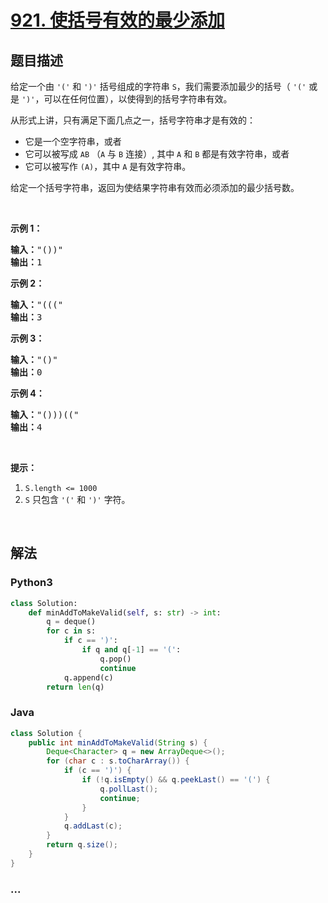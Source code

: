 # [921. 使括号有效的最少添加](https://leetcode-cn.com/problems/minimum-add-to-make-parentheses-valid)



## 题目描述

<!-- 这里写题目描述 -->

<p>给定一个由&nbsp;<code>&#39;(&#39;</code>&nbsp;和&nbsp;<code>&#39;)&#39;</code>&nbsp;括号组成的字符串 <code>S</code>，我们需要添加最少的括号（ <code>&#39;(&#39;</code>&nbsp;或是&nbsp;<code>&#39;)&#39;</code>，可以在任何位置），以使得到的括号字符串有效。</p>

<p>从形式上讲，只有满足下面几点之一，括号字符串才是有效的：</p>

<ul>
	<li>它是一个空字符串，或者</li>
	<li>它可以被写成&nbsp;<code>AB</code>&nbsp;（<code>A</code>&nbsp;与&nbsp;<code>B</code>&nbsp;连接）, 其中&nbsp;<code>A</code> 和&nbsp;<code>B</code>&nbsp;都是有效字符串，或者</li>
	<li>它可以被写作&nbsp;<code>(A)</code>，其中&nbsp;<code>A</code>&nbsp;是有效字符串。</li>
</ul>

<p>给定一个括号字符串，返回为使结果字符串有效而必须添加的最少括号数。</p>

<p>&nbsp;</p>

<p><strong>示例 1：</strong></p>

<pre><strong>输入：</strong>&quot;())&quot;
<strong>输出：</strong>1
</pre>

<p><strong>示例 2：</strong></p>

<pre><strong>输入：</strong>&quot;(((&quot;
<strong>输出：</strong>3
</pre>

<p><strong>示例 3：</strong></p>

<pre><strong>输入：</strong>&quot;()&quot;
<strong>输出：</strong>0
</pre>

<p><strong>示例 4：</strong></p>

<pre><strong>输入：</strong>&quot;()))((&quot;
<strong>输出：</strong>4</pre>

<p>&nbsp;</p>

<p><strong>提示：</strong></p>

<ol>
	<li><code>S.length &lt;= 1000</code></li>
	<li><code>S</code> 只包含&nbsp;<code>&#39;(&#39;</code> 和&nbsp;<code>&#39;)&#39;</code>&nbsp;字符。</li>
</ol>

<p>&nbsp;</p>


## 解法

<!-- 这里可写通用的实现逻辑 -->

<!-- tabs:start -->

### **Python3**

<!-- 这里可写当前语言的特殊实现逻辑 -->

```python
class Solution:
    def minAddToMakeValid(self, s: str) -> int:
        q = deque()
        for c in s:
            if c == ')':
                if q and q[-1] == '(':
                    q.pop()
                    continue
            q.append(c)
        return len(q)
```

### **Java**

<!-- 这里可写当前语言的特殊实现逻辑 -->

```java
class Solution {
    public int minAddToMakeValid(String s) {
        Deque<Character> q = new ArrayDeque<>();
        for (char c : s.toCharArray()) {
            if (c == ')') {
                if (!q.isEmpty() && q.peekLast() == '(') {
                    q.pollLast();
                    continue;
                }
            }
            q.addLast(c);
        }
        return q.size();
    }
}
```

### **...**

```

```

<!-- tabs:end -->
